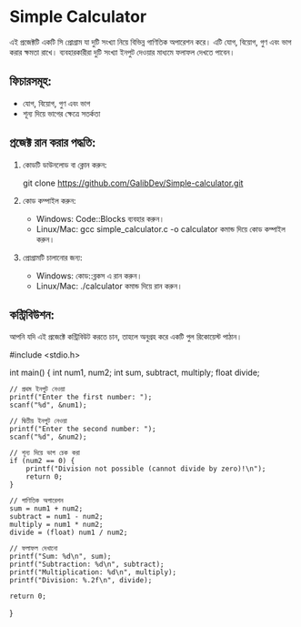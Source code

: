 # Simple Calculator

এই প্রজেক্টটি একটি সি প্রোগ্রাম যা দুটি সংখ্যা নিয়ে বিভিন্ন গাণিতিক অপারেশন করে। এটি যোগ, বিয়োগ, গুণ এবং ভাগ করার ক্ষমতা রাখে। ব্যবহারকারীরা দুটি সংখ্যা ইনপুট দেওয়ার মাধ্যমে ফলাফল দেখতে পাবেন।

## ফিচারসমূহ:
- যোগ, বিয়োগ, গুণ এবং ভাগ
- শূন্য দিয়ে ভাগের ক্ষেত্রে সতর্কতা

## প্রজেক্ট রান করার পদ্ধতি:
1. কোডটি ডাউনলোড বা ক্লোন করুন:
    
    git clone https://github.com/GalibDev/Simple-calculator.git
    

2. কোড কম্পাইল করুন:
    - Windows: Code::Blocks ব্যবহার করুন।
    - Linux/Mac: gcc simple_calculator.c -o calculator কমান্ড দিয়ে কোড কম্পাইল করুন।

3. প্রোগ্রামটি চালানোর জন্য:
    - Windows: কোড::ব্লকস এ রান করুন।
    - Linux/Mac: ./calculator কমান্ড দিয়ে রান করুন।

## কন্ট্রিবিউশন:
আপনি যদি এই প্রজেক্টে কন্ট্রিবিউট করতে চান, তাহলে অনুগ্রহ করে একটি পুল রিকোয়েস্ট পাঠান।


#include <stdio.h>

int main() {
    int num1, num2;
    int sum, subtract, multiply;
    float divide;

    // প্রথম ইনপুট নেওয়া
    printf("Enter the first number: ");
    scanf("%d", &num1);

    // দ্বিতীয় ইনপুট নেওয়া
    printf("Enter the second number: ");
    scanf("%d", &num2);

    // শূন্য দিয়ে ভাগ চেক করা
    if (num2 == 0) {
        printf("Division not possible (cannot divide by zero)!\n");
        return 0;
    }

    // গাণিতিক অপারেশন
    sum = num1 + num2;
    subtract = num1 - num2;
    multiply = num1 * num2;
    divide = (float) num1 / num2;

    // ফলাফল দেখানো
    printf("Sum: %d\n", sum);
    printf("Subtraction: %d\n", subtract);
    printf("Multiplication: %d\n", multiply);
    printf("Division: %.2f\n", divide);

    return 0;
}

